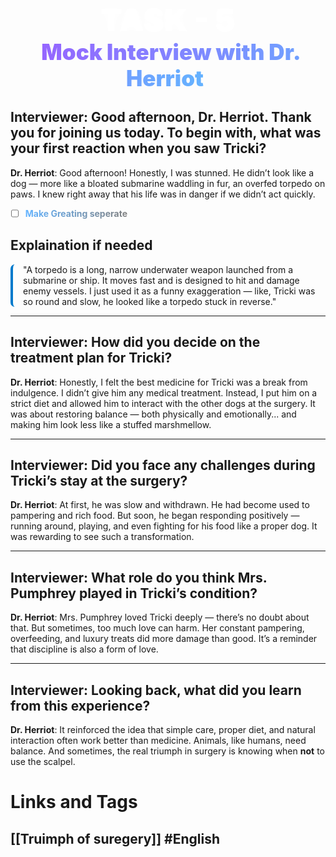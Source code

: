 <div style = "text-align: center;"><span style = "animation: fadeInUp 0.7s ease-in-out; font-weight: bold;"><span style="text-shadow: 0 0 13px rgb(255,255,255), 0 0 2px rgb(255,255,255); font-size: 50; font-weight: 1000; padding: 3px; padding-right: 10px; padding-left: 10px; border-radius: 7px; color: rgb(255,255,255);">TASK - 5</span></span></div>
<div style = "text-align: center;"><span style = "animation: fadeInUp 0.7s ease-in-out; font-weight: bold;"><span style="background: linear-gradient(to right, rgb(150,100,255), rgb(100, 180, 255)); -webkit-background-clip: text; -webkit-text-fill-color: transparent; font-size: 35; font-weight: 1000; padding: 3px; padding-right: 10px; padding-left: 10px; border-radius: 7px; ">Mock Interview with Dr. Herriot</span></span></div>

## **Interviewer**: Good afternoon, Dr. Herriot. Thank you for joining us today. To begin with, what was your first reaction when you saw Tricki?

**Dr. Herriot**: Good afternoon! Honestly, I was stunned. He didn’t look like a dog — more like a bloated submarine waddling in fur, an overfed torpedo on paws. I knew right away that his life was in danger if we didn’t act quickly.
- [ ] <strong style = "background: linear-gradient(to right, rgb(100, 180, 255), grey); -webkit-background-clip: text; -webkit-text-fill-color: transparent;">Make Greating seperate</strong>
## Explaination if needed
<div style = "border-left: 4px solid #007acc; padding-left: 1rem; border-radius: 7px;">"A torpedo is a long, narrow underwater weapon launched from a submarine or ship. It moves fast and is designed to hit and damage enemy vessels. I just used it as a funny exaggeration — like, Tricki was so round and slow, he looked like a torpedo stuck in reverse."</div>

---

## **Interviewer**: How did you decide on the treatment plan for Tricki?

**Dr. Herriot**: Honestly, I felt the best medicine for Tricki was a break from indulgence. I didn’t give him any medical treatment. Instead, I put him on a strict diet and allowed him to interact with the other dogs at the surgery. It was about restoring balance — both physically and emotionally... and making him look less like a stuffed marshmellow.

---

## **Interviewer**: Did you face any challenges during Tricki’s stay at the surgery?

**Dr. Herriot**: At first, he was slow and withdrawn. He had become used to pampering and rich food. But soon, he began responding positively — running around, playing, and even fighting for his food like a proper dog. It was rewarding to see such a transformation.

---

## **Interviewer**: What role do you think Mrs. Pumphrey played in Tricki’s condition?

**Dr. Herriot**: Mrs. Pumphrey loved Tricki deeply — there’s no doubt about that. But sometimes, too much love can harm. Her constant pampering, overfeeding, and luxury treats did more damage than good. It’s a reminder that discipline is also a form of love.

---

## **Interviewer**: Looking back, what did you learn from this experience?

**Dr. Herriot**: It reinforced the idea that simple care, proper diet, and natural interaction often work better than medicine. Animals, like humans, need balance. And sometimes, the real triumph in surgery is knowing when **not** to use the scalpel.

# Links and Tags
## [[Truimph of suregery]] #English